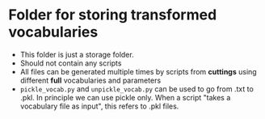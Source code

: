 # Folder for storing transformed vocabularies

- This folder is just a storage folder.
- Should not contain any scripts
- All files can be generated multiple times by scripts from **cuttings** using different **full** vocabularies and parameters
- `pickle_vocab.py` and `unpickle_vocab.py` can be used to go from .txt to .pkl. In principle we can use pickle only. When a script "takes a vocabulary file as input", this refers to .pkl files.